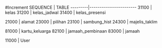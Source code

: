 #Increment
  SEQUENCE | TABLE
  ---------|------------------------
  31100 | kelas
  31200 | kelas_jadwal
  31400 | kelas_presensi

  21000 | alamat
  23000 | pilihan
  23100 | sambung_hist
  24300 | majelis_taklim

  81000 | kartu_keluarga
  82100 | jamaah_pembinaan
  83000 | jamaah

  11000 | User



